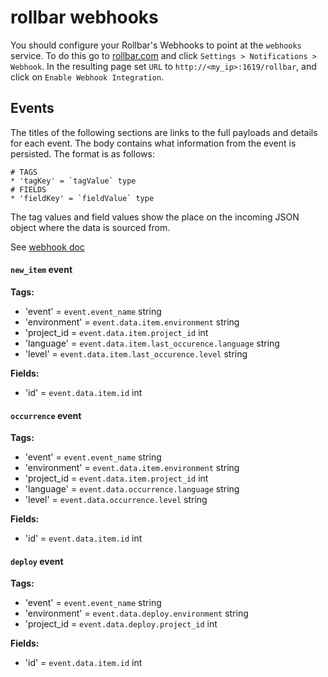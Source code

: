 # rollbar webhooks

You should configure your Rollbar's Webhooks to point at the `webhooks` service. To do this go to [rollbar.com](https://rollbar.com/) and click `Settings > Notifications > Webhook`. In the resulting page set `URL` to `http://<my_ip>:1619/rollbar`, and click on `Enable Webhook Integration`.

## Events

The titles of the following sections are links to the full payloads and details for each event. The body contains what information from the event is persisted. The format is as follows:
```
# TAGS
* 'tagKey' = `tagValue` type
# FIELDS
* 'fieldKey' = `fieldValue` type
```
The tag values and field values show the place on the incoming JSON object where the data is sourced from.

See [webhook doc](https://rollbar.com/docs/webhooks/)

#### `new_item` event

**Tags:**
* 'event' = `event.event_name` string
* 'environment' = `event.data.item.environment` string
* 'project_id = `event.data.item.project_id` int
* 'language' = `event.data.item.last_occurence.language` string
* 'level' = `event.data.item.last_occurence.level` string

**Fields:**
* 'id' = `event.data.item.id` int

#### `occurrence` event

**Tags:**
* 'event' = `event.event_name` string
* 'environment' = `event.data.item.environment` string
* 'project_id = `event.data.item.project_id` int
* 'language' = `event.data.occurrence.language` string
* 'level' = `event.data.occurrence.level` string

**Fields:**
* 'id' = `event.data.item.id` int

#### `deploy` event

**Tags:**
* 'event' = `event.event_name` string
* 'environment' = `event.data.deploy.environment` string
* 'project_id = `event.data.deploy.project_id` int

**Fields:**
* 'id' = `event.data.item.id` int
